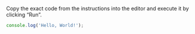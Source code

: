 Copy the exact code from the instructions into the editor and execute it by clicking “Run”.

```typescript
console.log('Hello, World!');
```
